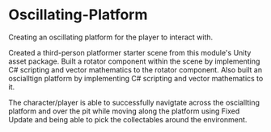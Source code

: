 # Oscillating-Platform
 Creating an oscillating platform for the player to interact with.

Created a third-person platformer starter scene from this module's Unity asset package. Built a rotator component within the scene by implementing C# scripting and vector mathematics to the rotator component. Also built an oscialltign platform by implementing C# scripting and vector mathematics to it. 

The character/player is able to successfully navigtate across the osciallting platform and over the pit while moving along the platform using Fixed Update and being able to pick the collectables around the environment. 